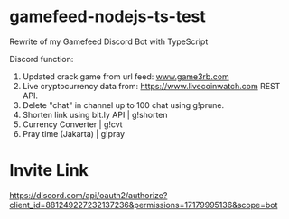 # gamefeed-nodejs-ts-test
Rewrite of my Gamefeed Discord Bot with TypeScript

Discord function:
1. Updated crack game from url feed: www.game3rb.com
2. Live cryptocurrency data from: https://www.livecoinwatch.com REST API.
3. Delete "chat" in channel up to 100 chat using g!prune.
4. Shorten link using bit.ly API | g!shorten
5. Currency Converter | g!cvt
6. Pray time (Jakarta) | g!pray

# Invite Link
https://discord.com/api/oauth2/authorize?client_id=881249227232137236&permissions=17179995136&scope=bot
